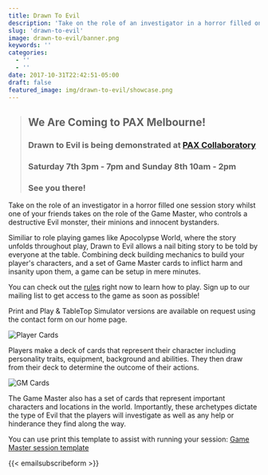 ```yaml
---
title: Drawn To Evil
description: 'Take on the role of an investigator in a horror filled one session story whilst one of your friends takes on the role of the Game Master, who controls a destructive Evil monster, their minions and innocent bystanders.'
slug: 'drawn-to-evil'
image: drawn-to-evil/banner.png
keywords: ''
categories:
  - ''
  - ''
date: 2017-10-31T22:42:51-05:00
draft: false
featured_image: img/drawn-to-evil/showcase.png
---
```

> ## We Are Coming to PAX Melbourne!
> ### Drawn to Evil is being demonstrated at [PAX Collaboratory](https://aus.paxsite.com/en-us/features/collaboratory.html) 
> ### Saturday 7th 3pm - 7pm and Sunday 8th 10am - 2pm
> ### See you there!

Take on the role of an investigator in a horror filled one session story whilst one of your friends takes on the role of the Game Master, who controls a destructive Evil monster, their minions and innocent bystanders.

Similiar to role playing games like Apocolypse World, where the story unfolds throughout play, Drawn to Evil allows a nail biting story to be told by everyone at the table. Combining deck building mechanics to build your player's characters, and a set of Game Master cards to inflict harm and insanity upon them, a game can be setup in mere minutes.

You can check out the [rules](/drawn-to-evil-rules) right now to learn how to play. Sign up to our mailing list to get access to the game as soon as possible!

Print and Play & TableTop Simulator versions are available on request using the contact form on our home page.

![Player Cards](/img/drawn-to-evil/showcase.png)

Players make a deck of cards that represent their character including personality traits, equipment, background and abilities. They then draw from their deck to determine the outcome of their actions.

![GM Cards](/img/drawn-to-evil/showcase_dm.png)

The Game Master also has a set of cards that represent important characters and locations in the world. Importantly, these archetypes dictate the type of Evil that the players will investigate as well as any help or hinderance they find along the way.

You can use print this template to assist with running your session: [Game Master session template](https://drawntoevil.s3.ap-southeast-2.amazonaws.com/GameMasterNotes.pdf)

{{< emailsubscribeform >}}
